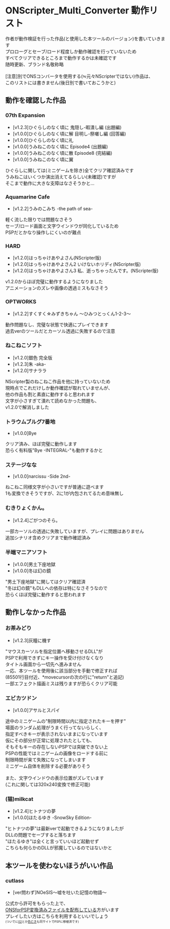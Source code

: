 # ONScripter_Multi_Converter 動作リスト
 作者が動作検証を行った作品(と使用した本ツールのバージョン)を書いていきます<br>
 プロローグとセーブ/ロード程度しか動作確認を行っていないため<br>
 すべてクリアできるところまで動作するかは未確認です<br>
 随時更新、ブランド名敬称略<br>
 <br>
 [注意]別でONSコンバータを使用する(≒元々NScripterではない)作品は、<br>
 このリストには書きません(後日別で書いておこうかと)<br>

## 動作を確認した作品

### 07th Expansion
 - [v1.2.3]ひぐらしのなく頃に 鬼隠し-暇潰し編 (出題編)
 - [v1.0.0]ひぐらしのなく頃に解 目明し-祭囃し編 (回答編)
 - [v1.0.0]ひぐらしのなく頃に礼
 - [v1.0.0]うみねこのなく頃に Episode4 (出題編)
 - [v1.0.0]うみねこのなく頃に散 Episode8 (完結編)
 - [v1.0.0]うみねこのなく頃に翼

 ひぐらしに関しては(ミニゲームを除き)全てクリア確認済みです<br>
 うみねこはいくつか演出消えてるらしい(未確認)ですが<br>
 そこまで動作に大きな支障はなさそうかと...<br>

### Aquamarine Cafe
 - [v1.2.2]うみのこみち -the path of sea-

 軽く流した限りでは問題なさそう<br>
 セーブ/ロード画面と文字ウインドウが同化しているため<br>
 PSPだとかなり操作しにくいのが難点<br>

### HARD
 - [v1.2.0]はっちゃけあやよさん(NScripter版)
 - [v1.2.0]はっちゃけあやよさん2 いけないホリディ(NScripter版)
 - [v1.2.0]はっちゃけあやよさん3 私、逝っちゃったんです。(NScripter版)

 v1.2.0からほぼ完璧に動作するようになりました<br>
 アニメーションのズレや画像の透過ミスもなさそう<br>

### OPTWORKS
 - [v1.2.2]すくすく☆みずきちゃん ～ひみつとっくん1-2-3～

 動作問題なし、完璧な状態で快適にプレイできます<br>
 過去verのツールだとカーソル透過に失敗するので注意<br>

### ねこねこソフト
 - [v1.2.0]銀色 完全版
 - [v1.2.3]朱 -aka-
 - [v1.2.0]サナララ

 NScripter製のねこねこ作品を他に持っていないため<br>
 現時点でこれだけしか動作確認が取れていませんが、<br>
 他の作品も割と素直に動作すると思われます<br>
 文字が小さすぎて潰れて読めなかった問題も、<br>
 v1.2.0で解消しました<br>

### トラウムブルグ7番地
 - [v1.0.0]Bye

 クリア済み、ほぼ完璧に動作します<br>
 恐らく有料版"Bye -INTEGRAL-"も動作するかと<br>

### ステージなな
 - [v1.0.0]narcissu -Side 2nd-

 ねこねこ同様文字が小さいですが普通に遊べます<br>
 1も変換できそうですが、2に1が内包されてるため意味無し<br>

### むきりょくかん。
 - [v1.2.4]ごがつのそら。
 
 一部カーソルの透過に失敗していますが、プレイに問題はありません<br>
 追加シナリオ含めクリアまで動作確認済み<br>

### 半端マニアソフト
 - [v1.0.0]男土下座地獄
 - [v1.0.0]冬は幻の鏡

 "男土下座地獄"に関してはクリア確認済<br>
 "冬は幻の鏡"もDLLへの依存は特になさそうなので<br>
 恐らくほぼ完璧に動作すると思われます<br>

## 動作しなかった作品

### お茶みどり
 - [v1.2.3]灰瞳に機す

 "マウスカーソルを指定位置へ移動させるDLL"が<br>
 PSPで利用できずにキー操作を受け付けなくなり<br>
 タイトル画面から一切先へ進みません<br>
 一応、本ツールを使用後に該当部分を手動で修正すれば<br>
 (85501行目付近、*movecursorの次の行に"return"と追記)<br>
 一部エフェクト描画ミスは残りますが恐らくクリア可能<br>

### エビカツドン
 - [v1.0.0]アサルとスパイ

 途中のミニゲームの"制限時間以内に指定されたキーを押す"<br>
 場面のランダム処理がうまく行ってないらしく、<br>
 指定すべきキーが表示されないままになっています<br>
 仮にその部分が正常に処理されたとしても、<br>
 そもそもキーの存在しないPSPでは突破できない上<br>
 PSPの性能ではミニゲームの画像をロードする前に<br>
 制限時間が来て失敗になってしまいます<br>
 ミニゲーム自体を削除する必要がありそう<br>
 <br>
 また、文字ウインドウの表示位置がズレています<br>
 (これに関しては320x240変換で修正可能)<br>

### (猫)milkcat
 - [v1.2.4]ヒトナツの夢
 - [v1.0.0]ほたるゆき -SnowSky Edition-

 "ヒトナツの夢"は最新verで起動できるようになりましたが<br>
 DLLの問題でセーブすると落ちます<br>
 "ほたるゆき"は全くと言っていいほど起動せず<br>
 こちらも何らかのDLLが邪魔しているのではないかと<br>

## 本ツールを使わないほうがいい作品

### cutlass
 - [ver問わず]NOeSIS～嘘を吐いた記憶の物語～

 公式から許可をもらった上で、<br>
 [ONSforPSP変換済みファイルを配布している](http://blog.livedoor.jp/tsukudani0209/archives/34211037.html)方がいます<br>
 プレイしたい方はこちらを利用するといいでしょう<br>
 <span style="font-size: 66%;">(ついでに[02](http://blog.livedoor.jp/tsukudani0209/archives/36956350.html)とか[色亡き](http://blog.livedoor.jp/tsukudani0209/archives/36544811.html)も同サイトでPSPに移植済です)</span>